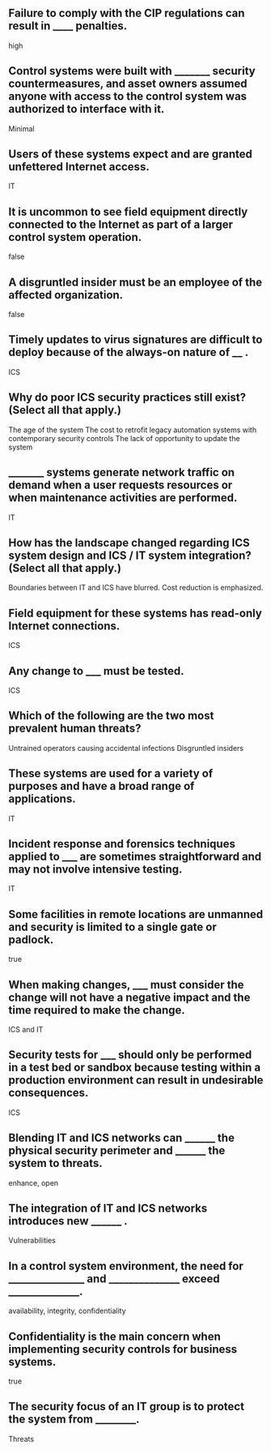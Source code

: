 ## Failure to comply with the CIP regulations can result in ____ penalties.
high
## Control systems were built with _______ security countermeasures, and asset owners assumed anyone with access to the control system was authorized to interface with it.
Minimal
## Users of these systems expect and are granted unfettered Internet access.
IT  
## It is uncommon to see field equipment directly connected to the Internet as part of a larger control system operation.
false
## A disgruntled insider must be an employee of the affected organization.
false
## Timely updates to virus signatures are difficult to deploy because of the always-on nature of __ .
ICS
## Why do poor ICS security practices still exist? (Select all that apply.)
The age of the system
The cost to retrofit legacy automation systems with contemporary security controls
The lack of opportunity to update the system
## _______ systems generate network traffic on demand when a user requests resources or when maintenance activities are performed.
IT
## How has the landscape changed regarding ICS system design and ICS / IT system integration? (Select all that apply.)
Boundaries between IT and ICS have blurred.
Cost reduction is emphasized.
## Field equipment for these systems has read-only Internet connections.
ICS
## Any change to ___ must be tested.
ICS
## Which of the following are the two most prevalent human threats?
Untrained operators causing accidental infections
Disgruntled insiders
## These systems are used for a variety of purposes and have a broad range of applications.
IT
## Incident response and forensics techniques applied to ___ are sometimes straightforward and may not involve intensive testing.
IT
## Some facilities in remote locations are unmanned and security is limited to a single gate or padlock.
true
## When making changes, ___ must consider the change will not have a negative impact and the time required to make the change.
ICS and IT
## Security tests for ___ should only be performed in a test bed or sandbox because testing within a production environment can result in undesirable consequences.
ICS
## Blending IT and ICS networks can ______ the physical security perimeter and ______ the system to threats.
enhance, open
## The integration of IT and ICS networks introduces new ______ .
Vulnerabilities
## In a control system environment, the need for _______________ and ______________ exceed ______________.
availability, integrity, confidentiality
## Confidentiality is the main concern when implementing security controls for business systems.
true
## The security focus of an IT group is to protect the system from ________.
Threats
